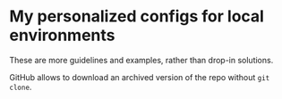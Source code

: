 # My personalized configs for local environments

These are more guidelines and examples, rather than drop-in solutions.

GitHub allows to download an archived version of the repo without `git clone`.
